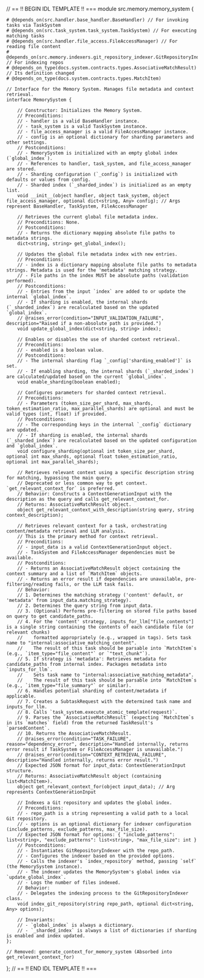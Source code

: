 // == !! BEGIN IDL TEMPLATE !! ===
module src.memory.memory_system {

    # @depends_on(src.handler.base_handler.BaseHandler) // For invoking tasks via TaskSystem
    # @depends_on(src.task_system.task_system.TaskSystem) // For executing matching tasks
    # @depends_on(src.handler.file_access.FileAccessManager) // For reading file content
    # @depends_on(src.memory.indexers.git_repository_indexer.GitRepositoryIndexer) // For indexing repos
    # @depends_on_type(docs.system.contracts.types.AssociativeMatchResult) // Its definition changed
    # @depends_on_type(docs.system.contracts.types.MatchItem)

    // Interface for the Memory System. Manages file metadata and context retrieval.
    interface MemorySystem {

        // Constructor: Initializes the Memory System.
        // Preconditions:
        // - handler is a valid BaseHandler instance.
        // - task_system is a valid TaskSystem instance.
        // - file_access_manager is a valid FileAccessManager instance.
        // - config is an optional dictionary for sharding parameters and other settings.
        // Postconditions:
        // - MemorySystem is initialized with an empty global index (`global_index`).
        // - References to handler, task_system, and file_access_manager are stored.
        // - Sharding configuration (`_config`) is initialized with defaults or values from config.
        // - Sharded index (`_sharded_index`) is initialized as an empty list.
        void __init__(object handler, object task_system, object file_access_manager, optional dict<string, Any> config); // Args represent BaseHandler, TaskSystem, FileAccessManager

        // Retrieves the current global file metadata index.
        // Preconditions: None.
        // Postconditions:
        // - Returns the dictionary mapping absolute file paths to metadata strings.
        dict<string, string> get_global_index();

        // Updates the global file metadata index with new entries.
        // Preconditions:
        // - index is a dictionary mapping absolute file paths to metadata strings. Metadata is used for the 'metadata' matching strategy.
        // - File paths in the index MUST be absolute paths (validation performed).
        // Postconditions:
        // - Entries from the input `index` are added to or update the internal `global_index`.
        // - If sharding is enabled, the internal shards (`_sharded_index`) are recalculated based on the updated `global_index`.
        // @raises_error(condition="INPUT_VALIDATION_FAILURE", description="Raised if a non-absolute path is provided.")
        void update_global_index(dict<string, string> index);

        // Enables or disables the use of sharded context retrieval.
        // Preconditions:
        // - enabled is a boolean value.
        // Postconditions:
        // - The internal sharding flag `_config['sharding_enabled']` is set.
        // - If enabling sharding, the internal shards (`_sharded_index`) are calculated/updated based on the current `global_index`.
        void enable_sharding(boolean enabled);

        // Configures parameters for sharded context retrieval.
        // Preconditions:
        // - Parameters (token_size_per_shard, max_shards, token_estimation_ratio, max_parallel_shards) are optional and must be valid types (int, float) if provided.
        // Postconditions:
        // - The corresponding keys in the internal `_config` dictionary are updated.
        // - If sharding is enabled, the internal shards (`_sharded_index`) are recalculated based on the updated configuration and `global_index`.
        void configure_sharding(optional int token_size_per_shard, optional int max_shards, optional float token_estimation_ratio, optional int max_parallel_shards);

        // Retrieves relevant context using a specific description string for matching, bypassing the main query.
        // Deprecated or less common way to get context. `get_relevant_context_for` is preferred.
        // Behavior: Constructs a ContextGenerationInput with the description as the query and calls get_relevant_context_for.
        // Returns: AssociativeMatchResult object.
        object get_relevant_context_with_description(string query, string context_description);

        // Retrieves relevant context for a task, orchestrating content/metadata retrieval and LLM analysis.
        // This is the primary method for context retrieval.
        // Preconditions:
        // - input_data is a valid ContextGenerationInput object.
        // - TaskSystem and FileAccessManager dependencies must be available.
        // Postconditions:
        // - Returns an AssociativeMatchResult object containing the context summary and a list of `MatchItem` objects.
        // - Returns an error result if dependencies are unavailable, pre-filtering/reading fails, or the LLM task fails.
        // Behavior:
        // 1. Determines the matching strategy ('content' default, or 'metadata' from input_data.matching_strategy).
        // 2. Determines the query string from input_data.
        // 3. (Optional) Performs pre-filtering on stored file paths based on query to get candidate_paths.
        // 4. For the 'content' strategy, inputs_for_llm["file_contents"] is a single string containing the contents of each candidate file (or relevant chunks)
        //    formatted appropriately (e.g., wrapped in tags). Sets task name to "internal:associative_matching_content".
        //    The result of this task should be parsable into `MatchItem`s (e.g., `item_type="file_content"` or `"text_chunk"`).
        // 5. If strategy is 'metadata': Retrieves metadata for candidate_paths from internal index. Packages metadata into `inputs_for_llm`.
        //    Sets task name to "internal:associative_matching_metadata".
        //    The result of this task should be parsable into `MatchItem`s (e.g., `item_type="file_summary"` or similar).
        // 6. Handles potential sharding of content/metadata if applicable.
        // 7. Creates a SubtaskRequest with the determined task name and inputs_for_llm.
        // 8. Calls `task_system.execute_atomic_template(request)`.
        // 9. Parses the `AssociativeMatchResult` (expecting `MatchItem`s in its `matches` field) from the returned TaskResult's `parsedContent`.
        // 10. Returns the AssociativeMatchResult.
        // @raises_error(condition="TASK_FAILURE", reason="dependency_error", description="Handled internally, returns error result if TaskSystem or FileAccessManager is unavailable.")
        // @raises_error(condition="CONTEXT_RETRIEVAL_FAILURE", description="Handled internally, returns error result.")
        // Expected JSON format for input_data: ContextGenerationInput structure.
        // Returns: AssociativeMatchResult object (containing list<MatchItem>).
        object get_relevant_context_for(object input_data); // Arg represents ContextGenerationInput

        // Indexes a Git repository and updates the global index.
        // Preconditions:
        // - repo_path is a string representing a valid path to a local Git repository.
        // - options is an optional dictionary for indexer configuration (include_patterns, exclude_patterns, max_file_size).
        // Expected JSON format for options: { "include_patterns": list<string>, "exclude_patterns": list<string>, "max_file_size": int }
        // Postconditions:
        // - Instantiates GitRepositoryIndexer with the repo_path.
        // - Configures the indexer based on the provided options.
        // - Calls the indexer's `index_repository` method, passing `self` (the MemorySystem instance).
        // - The indexer updates the MemorySystem's global index via `update_global_index`.
        // - Logs the number of files indexed.
        // Behavior:
        // - Delegates the indexing process to the GitRepositoryIndexer class.
        void index_git_repository(string repo_path, optional dict<string, Any> options);

        // Invariants:
        // - `global_index` is always a dictionary.
        // - `_sharded_index` is always a list of dictionaries if sharding is enabled and index updated.
    };

    // Removed: generate_context_for_memory_system (Absorbed into get_relevant_context_for)

};
// == !! END IDL TEMPLATE !! ===
